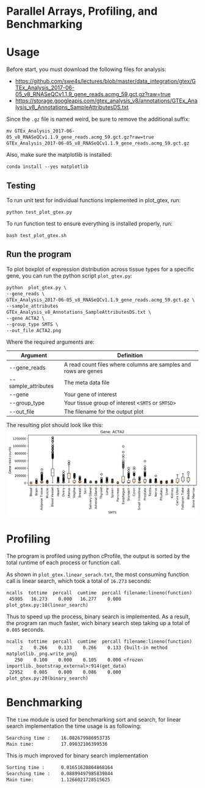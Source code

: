 # Parallel Arrays, Profiling, and Benchmarking

# Usage
Before start, you must download the following files for analysis:
- https://github.com/swe4s/lectures/blob/master/data_integration/gtex/GTEx_Analysis_2017-06-05_v8_RNASeQCv1.1.9_gene_reads.acmg_59.gct.gz?raw=true
- https://storage.googleapis.com/gtex_analysis_v8/annotations/GTEx_Analysis_v8_Annotations_SampleAttributesDS.txt

Since the `.gz` file is named weird, be sure to remove the additional suffix:
```
mv GTEx_Analysis_2017-06-05_v8_RNASeQCv1.1.9_gene_reads.acmg_59.gct.gz?raw=true GTEx_Analysis_2017-06-05_v8_RNASeQCv1.1.9_gene_reads.acmg_59.gct.gz
```
Also, make sure the matplotlib is installed:
```
conda install --yes matplotlib
```
## Testing
To run unit test for individual functions implemented in plot_gtex, run:
```
python test_plot_gtex.py
```
To run function test to ensure everything is installed properly, run:
```
bash test_plot_gtex.sh
```

## Run the program
To plot boxplot of expression distribution across tissue types for a specific gene, you can run the python script `plot_gtex.py`:

```
python  plot_gtex.py \
--gene_reads \
GTEx_Analysis_2017-06-05_v8_RNASeQCv1.1.9_gene_reads.acmg_59.gct.gz \
--sample_attributes GTEx_Analysis_v8_Annotations_SampleAttributesDS.txt \
--gene ACTA2 \
--group_type SMTS \
--out_file ACTA2.png
```

Where the required arguments are:

| Argument   | Definition   |
| --- | ---|
| --gene_reads | A read count files where columns are samples and rows are genes |
| --sample_attributes | The meta data file |
| --gene | Your gene of interest |
| --group_type | Your tissue group of interest <`SMTS` or `SMTSD`> |
| --out_file | The filename for the output plot |

The resulting plot should look like this:
![alt text](https://github.com/cu-swe4s-fall-2019/parallel-arrays-profiling-and-benchmarking-qyang13/blob/documentation/ACTA2.png "example plot")


# Profiling
The program is profiled using python cProfile, the output is sorted by the total runtime of each process or function call.

As shown in `plot_gtex.linear_serach.txt`, the most consuming function call is linear search, which took a total of `16.273` seconds:
```
ncalls  tottime  percall  cumtime  percall filename:lineno(function)
 45905   16.273    0.000   16.277    0.000 plot_gtex.py:10(linear_search)
```
Thus to speed up the process, binary search is implemented. As a result, the program ran much faster, wich binary search step taking up a total of `0.085` seconds.
```
ncalls  tottime  percall  cumtime  percall filename:lineno(function)
     2    0.266    0.133    0.266    0.133 {built-in method matplotlib._png.write_png}
   250    0.100    0.000    0.105    0.000 <frozen importlib._bootstrap_external>:914(get_data)
 22952    0.085    0.000    0.086    0.000 plot_gtex.py:20(binary_search)
```

# Benchmarking
The `time` module is used for benchmarking sort and search, for linear search implementation the time usage is as following:
```
Searching time :    16.082679986953735
Main time:          17.09032106399536
```
This is much improved for binary search implementation
```
Sorting time :      0.01651620864868164
Searching time :    0.08899497985839844
Main time:          1.1266021728515625
```

